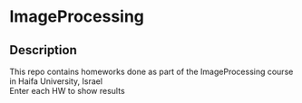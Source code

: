 # ImageProcessing
## Description
This repo contains homeworks done as part of the ImageProcessing course in Haifa University, Israel</br>
Enter each HW to show results
